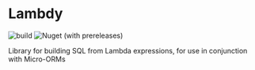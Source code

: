 # Lambdy
![build](https://github.com/vladimirbelyayev/Lambdy/actions/workflows/build-main.yml/badge.svg)
![Nuget (with prereleases)](https://img.shields.io/nuget/vpre/Lambdy)

Library for building SQL from Lambda expressions, for use in conjunction with Micro-ORMs

